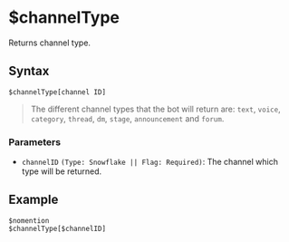 # $channelType

Returns channel type. 

## Syntax
```
$channelType[channel ID]
```
> The different channel types that the bot will return are: `text`, `voice`, `category`, `thread`, `dm`, `stage`, `announcement` and `forum`.

### Parameters 
- `channelID` `(Type: Snowflake || Flag: Required)`: The channel which type will be returned.


## Example
```
$nomention
$channelType[$channelID]
```
